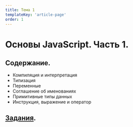 ```yaml
---
title: Тема 1
templateKey: 'article-page'
order: 1
---
```

# Основы JavaScript. Часть 1.

## Содержание.

-   <gatsby-link to="/externals/topic1/js-basics-part1#компиляция-и-интерпретация">Компиляция и интерпретация</gatsby-link>
-   <gatsby-link to="/externals/topic1/js-basics-part1#типизация">Типизация</gatsby-link>
-   <gatsby-link to="/externals/topic1/js-basics-part1#переменные">Переменные</gatsby-link>
-   <gatsby-link to="/externals/topic1/js-basics-part1#соглашение-об-именованиях">Соглашение об именованиях</gatsby-link>
-   <gatsby-link to="/externals/topic1/js-basics-part1#примитивные-типы-данных">Примитивные типы данных</gatsby-link>
-   <gatsby-link to="/externals/topic1/js-basics-part1#инструкция-выражение-и-оператор">Инструкция, выражение и оператор</gatsby-link>

## [Задания](https://github.com/WebPurple/external-courses/tree/master/src/ex1_js-basics-part1/README.md).